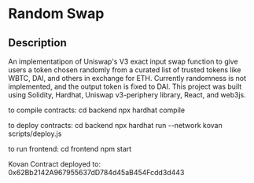 # Random Swap
<h2>Description</h2>
An implementatipon of Uniswap's V3 exact input swap function to give users a token chosen randomly from a curated list of trusted tokens like WBTC, DAI, and others in exchange for ETH. Currently randomness is not implemented, and the output token is fixed to DAI. This project was built using Solidity, Hardhat, Uniswap v3-periphery library, React, and web3js.

to compile contracts:
  cd backend
  npx hardhat compile

to deploy contracts:
  cd backend
  npx hardhat run --network kovan scripts/deploy.js
  
to run frontend:
  cd frontend
  npm start

Kovan Contract deployed to: 0x62Bb2142A967955637dD784d45aB454Fcdd3d443
